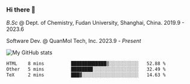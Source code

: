 ### Hi there 👋

<!--
**zephyr-zdz/zephyr-zdz** is a ✨ _special_ ✨ repository because its `README.md` (this file) appears on your GitHub profile.

Here are some ideas to get you started:

- 🔭 I’m currently working on ...
- 🌱 I’m currently learning ...
- 👯 I’m looking to collaborate on ...
- 🤔 I’m looking for help with ...
- 💬 Ask me about ...
- 📫 How to reach me: ...
- 😄 Pronouns: ...
- ⚡ Fun fact: ...
-->

_B.Sc_ @ Dept. of Chemistry, Fudan University, Shanghai, China. 2019.9 - 2023.6

Software Dev. @ QuanMol Tech, Inc. 2023.9 - _Present_

![My GitHub stats](https://github-readme-stats.vercel.app/api?username=zephyr-zdz)

<!--START_SECTION:waka-->

```txt
HTML    8 mins          █████████████▒░░░░░░░░░░░   52.88 %
Other   5 mins          ████████░░░░░░░░░░░░░░░░░   32.49 %
TeX     2 mins          ███▓░░░░░░░░░░░░░░░░░░░░░   14.63 %
```

<!--END_SECTION:waka-->
